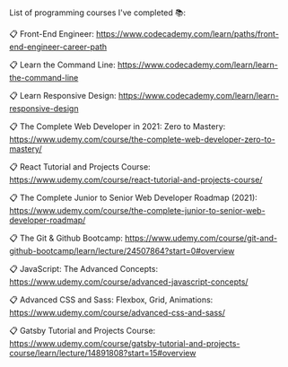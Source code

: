 List of programming courses I've completed 📚:

📋 Front-End Engineer: https://www.codecademy.com/learn/paths/front-end-engineer-career-path

📋 Learn the Command Line: https://www.codecademy.com/learn/learn-the-command-line

📋 Learn Responsive Design: https://www.codecademy.com/learn/learn-responsive-design

📋 The Complete Web Developer in 2021: Zero to Mastery: https://www.udemy.com/course/the-complete-web-developer-zero-to-mastery/

📋 React Tutorial and Projects Course: https://www.udemy.com/course/react-tutorial-and-projects-course/

📋 The Complete Junior to Senior Web Developer Roadmap (2021): https://www.udemy.com/course/the-complete-junior-to-senior-web-developer-roadmap/

📋 The Git & Github Bootcamp: https://www.udemy.com/course/git-and-github-bootcamp/learn/lecture/24507864?start=0#overview

📋 JavaScript: The Advanced Concepts: https://www.udemy.com/course/advanced-javascript-concepts/

📋 Advanced CSS and Sass: Flexbox, Grid, Animations: https://www.udemy.com/course/advanced-css-and-sass/
 
📋 Gatsby Tutorial and Projects Course: https://www.udemy.com/course/gatsby-tutorial-and-projects-course/learn/lecture/14891808?start=15#overview
